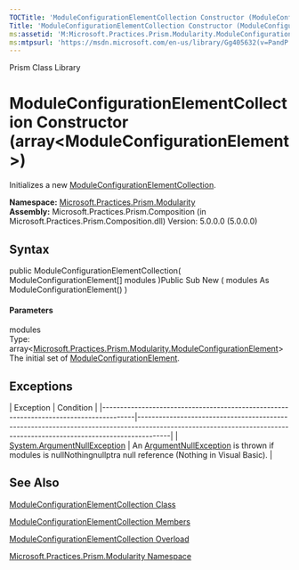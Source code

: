 ```yaml
---
TOCTitle: 'ModuleConfigurationElementCollection Constructor (ModuleConfigurationElement[])'
Title: 'ModuleConfigurationElementCollection Constructor (ModuleConfigurationElement[]) (Microsoft.Practices.Prism.Modularity)'
ms:assetid: 'M:Microsoft.Practices.Prism.Modularity.ModuleConfigurationElementCollection.\#ctor(Microsoft.Practices.Prism.Modularity.ModuleConfigurationElement[])'
ms:mtpsurl: 'https://msdn.microsoft.com/en-us/library/Gg405632(v=PandP.50)'
---
```


Prism Class Library

ModuleConfigurationElementCollection Constructor (array&lt;ModuleConfigurationElement&gt;)
====================================================================================================

Initializes a new [ModuleConfigurationElementCollection](https://msdn.microsoft.com/t:microsoft.practices.prism.modularity.moduleconfigurationelementcollection).

**Namespace:** [Microsoft.Practices.Prism.Modularity](https://msdn.microsoft.com/n:microsoft.practices.prism.modularity)
**Assembly:** Microsoft.Practices.Prism.Composition (in Microsoft.Practices.Prism.Composition.dll) Version: 5.0.0.0 (5.0.0.0)

## Syntax


<span id="syntaxToggle"></span>public ModuleConfigurationElementCollection( ModuleConfigurationElement[] modules )Public Sub New ( modules As ModuleConfigurationElement() )
#### Parameters

modules  
Type: array&lt;[Microsoft.Practices.Prism.Modularity.ModuleConfigurationElement](https://msdn.microsoft.com/t:microsoft.practices.prism.modularity.moduleconfigurationelement)&gt;
The initial set of [ModuleConfigurationElement](https://msdn.microsoft.com/t:microsoft.practices.prism.modularity.moduleconfigurationelement).

Exceptions
----------

<span id="exceptionsToggle"></span>
| Exception                                                                             | Condition                                                                                                                                                           |
|---------------------------------------------------------------------------------------|---------------------------------------------------------------------------------------------------------------------------------------------------------------------|
| [System.ArgumentNullException](http://msdn2.microsoft.com/en-us/library/27426hcy) | An [ArgumentNullException](http://msdn2.microsoft.com/en-us/library/27426hcy) is thrown if modules is nullNothingnullptra null reference (Nothing in Visual Basic). |

See Also
--------


[ModuleConfigurationElementCollection Class](https://msdn.microsoft.com/t:microsoft.practices.prism.modularity.moduleconfigurationelementcollection)

[ModuleConfigurationElementCollection Members](https://msdn.microsoft.com/allmembers.t:microsoft.practices.prism.modularity.moduleconfigurationelementcollection)

[ModuleConfigurationElementCollection Overload](https://msdn.microsoft.com/overload:microsoft.practices.prism.modularity.moduleconfigurationelementcollection.)

[Microsoft.Practices.Prism.Modularity Namespace](https://msdn.microsoft.com/n:microsoft.practices.prism.modularity)

